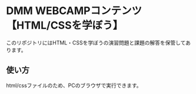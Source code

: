# DMM WEBCAMPコンテンツ【HTML/CSSを学ぼう】
このリポジトリにはHTML・CSSを学ぼうの演習問題と課題の解答を保管してあります。
## 使い方
html/cssファイルのため、PCのブラウザで実行できます。